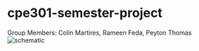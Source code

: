 # cpe301-semester-project
Group Members: Colin Martires, Rameen Feda, Peyton Thomas
![schematic](https://github.com/martires-colin/semester-project-Group-35/blob/main/CPE301_Semester_Project_Schematic_Group35.png?raw=true)
